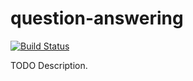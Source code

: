 # question-answering

[![Build Status](https://travis-ci.org/ocramz/question-answering.png)](https://travis-ci.org/ocramz/question-answering)

TODO Description.
